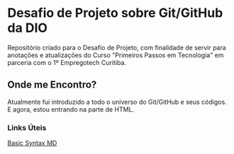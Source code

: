 # Desafio de Projeto sobre Git/GitHub da DIO
Repositório criado para o Desafio de Projeto, com finalidade de servir para anotações e atualizações do Curso "Primeiros Passos em Tecnologia" em parceria com o 1º Empregotech Curitiba.

## Onde me Encontro?
Atualmente fui introduzido a todo o universo do Git/GitHub e seus códigos. E agora, estou entrando na parte de HTML.

### Links Úteis
[Basic Syntax MD](https://www.markdownguide.org/basic-syntax/)
